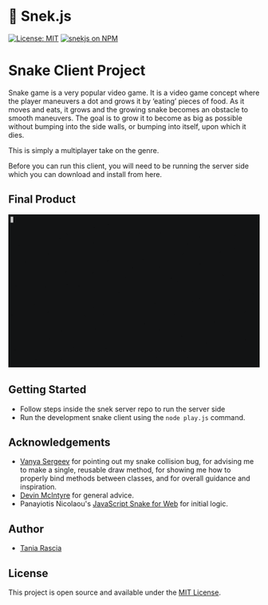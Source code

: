 # 🐍 Snek.js 

[![License: MIT](https://img.shields.io/badge/License-MIT-blue.svg)](https://opensource.org/licenses/MIT) [![snekjs on NPM](https://img.shields.io/npm/v/snekjs.svg?color=green&label=snekjs)](https://www.npmjs.com/package/snekjs)

# Snake Client Project

Snake game is a very popular video game. It is a video game concept where the player maneuvers a dot and grows it by ‘eating’ pieces of food. As it moves and eats, it grows and the growing snake becomes an obstacle to smooth maneuvers. The goal is to grow it to become as big as possible without bumping into the side walls, or bumping into itself, upon which it dies.

This is simply a multiplayer take on the genre.

Before you can run this client, you will need to be running the server side which you can download and install from here. 

## Final Product
![snek.gif](https://github.com/sthan3990/Lighthouse-Labs/blob/main/Module%202/week%205/snake/client/snek.gif)

## Getting Started

- Follow steps inside the snek server repo to run the server side
- Run the development snake client using the `node play.js` command.

## Acknowledgements

- [Vanya Sergeev](https://sergeev.io) for pointing out my snake collision bug, for advising me to make a single, reusable draw method, for showing me how to properly bind methods between classes, and for overall guidance and inspiration.
- [Devin McIntyre](https://www.dev-eloper.com/) for general advice.
- Panayiotis Nicolaou's [JavaScript Snake for Web](https://medium.freecodecamp.org/think-like-a-programmer-how-to-build-snake-using-only-javascript-html-and-css-7b1479c3339e) for initial logic.

## Author

- [Tania Rascia](https://www.taniarascia.com)

## License

This project is open source and available under the [MIT License](LICENSE).
